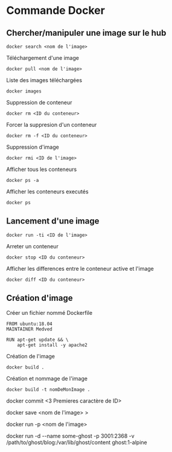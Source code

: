 # Commande Docker
## Chercher/manipuler une image sur le hub
```shell
docker search <nom de l'image>
```
Téléchargement d'une image
```shell
docker pull <nom de l'image>
```
Liste des images téléchargées
```shell
docker images
```
Suppression de conteneur
```shell
docker rm <ID du conteneur>
```
Forcer la suppresion d'un conteneur
```shell
docker rm -f <ID du conteneur>
```
Suppression d'image
```shell
docker rmi <ID de l'image>
```
Afficher tous les conteneurs
```shell
docker ps -a
```
Afficher les conteneurs executés
```shell
docker ps
```
## Lancement d'une image
```shell
docker run -ti <ID de l'image>
```
Arreter un conteneur
```shell
docker stop <ID du conteneur>
```
Afficher les differences entre le conteneur active et l'image
```shell
docker diff <ID du conteneur>
```
## Création d'image
Créer un fichier nommé Dockerfile
```
FROM ubuntu:18.04
MAINTAINER Medved

RUN apt-get update && \
    apt-get install -y apache2
```
Création de l'image
```shell
docker build .
```
Création et nommage de l'image
```shell
docker build -t nomDeMonImage .
```

docker commit <3 Premieres caractère de ID> <nom nouvelle image>

docker save <nom de l'image> > </emplacement>

docker run -p <port exterieur:port interieur> <nom de l'image>


docker run -d --name some-ghost -p 3001:2368 -v /path/to/ghost/blog:/var/lib/ghost/content ghost:1-alpine
